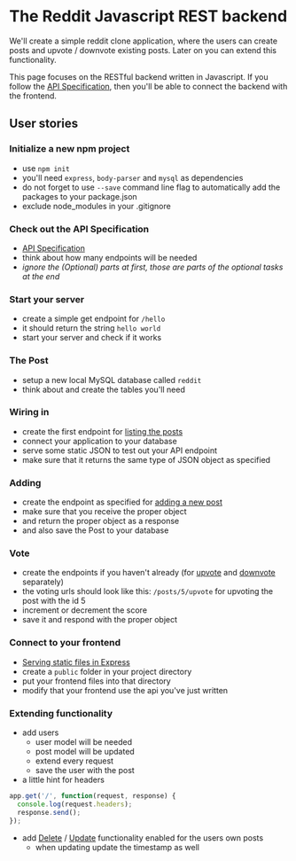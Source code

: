 # The Reddit Javascript REST backend

We'll create a simple reddit clone application, where the users can create posts and upvote / downvote existing posts. Later on you can extend this functionality.

This page focuses on the RESTful backend written in Javascript. If you follow the [API Specification](../apispec.md), then you'll be able to connect the backend with the frontend.

## User stories

### Initialize a new npm project

 -  use `npm init`
 -  you'll need `express`, `body-parser` and `mysql` as dependencies
 -  do not forget to use `--save` command line flag to automatically add the packages to your package.json
 -  exclude node_modules in your .gitignore

### Check out the API Specification

 -  [API Specification](../apispec.md)
 -  think about how many endpoints will be needed
 -  *ignore the (Optional) parts at first, those are parts of the optional tasks at the end*

### Start your server

 -  create a simple get endpoint for `/hello`
 -  it should return the string `hello world`
 -  start your server and check if it works

### The Post

 -  setup a new local MySQL database called `reddit`
 -  think about and create the tables you'll need

### Wiring in

 -  create the first endpoint for [listing the posts](../apispec.md#get-posts)
 -  connect your application to your database
 -  serve some static JSON to test out your API endpoint
 -  make sure that it returns the same type of JSON object as specified

### Adding

 -  create the endpoint as specified for [adding a new post](../apispec.md#post-posts)
 -  make sure that you receive the proper object
 -  and return the proper object as a response
 -  and also save the Post to your database

### Vote

 -  create the endpoints if you haven't already (for [upvote](../apispec.md#put-postsidupvote) and [downvote](../apispec.md#put-postsiddownvote) separately)
 -  the voting urls should look like this: `/posts/5/upvote` for upvoting the post with the id 5
 -  increment or decrement the score
 -  save it and respond with the proper object

### Connect to your frontend

 -  [Serving static files in Express](https://expressjs.com/en/starter/static-files.html)
 -  create a `public` folder in your project directory
 -  put your frontend files into that directory
 -  modify that your frontend use the api you've just written

### Extending functionality

 -  add users
    -  user model will be needed
    -  post model will be updated
    -  extend every request
    -  save the user with the post
 -  a little hint for headers

```javascript
app.get('/', function(request, response) {
  console.log(request.headers);
  response.send();
});
```

 -  add [Delete](../apispec.md#delete-postsid) / [Update](../apispec.md#put-postsid) functionality enabled for the users own posts
    -  when updating update the timestamp as well
